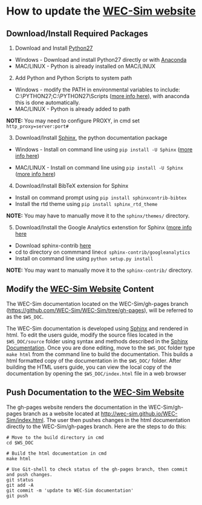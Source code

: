 
# How to update the [WEC-Sim website](http://wec-sim.github.io/WEC-Sim)

## Download/Install Required Packages
1. Download and Install [Python27](https://www.python.org/downloads/)
  * Windows - Download and install Python27 directly or with [Anaconda](https://www.continuum.io/downloads )
  * MAC/LINUX -  Python is already installed on MAC/LINUX 

2. Add Python and Python Scripts to system path
  * Windows - modify the PATH in environmental variables to include: C:\PYTHON27;C:\PYTHON27\Scripts ([more info here](http://stackoverflow.com/questions/3701646/how-to-add-to-the-pythonpath-in-windows-7)), with anaconda this is done automatically. 
  * MAC/LINUX -  Python is already added to path

 **NOTE:** You may need to configure PROXY, in cmd set ``http_proxy=server:port#``

3. Download/Install [Sphinx](http://www.sphinx-doc.org/en/stable/index.html), the python documentation package

  * Windows - Install on command line using ``pip install -U Sphinx`` ([more info here](http://sphinx-doc.org/latest/install.html#windows-install-python-and-sphinx))

  * MAC/LINUX - Install on command line using ``pip install -U Sphinx`` ([more info here](http://www.sphinx-doc.org/en/stable/install.html#mac-os-x-install-sphinx-using-macports))


4. Download/Install BibTeX extension for Sphinx
  * Install on command prompt using ``pip install sphinxcontrib-bibtex``
  * Install the rtd theme using ``pip install sphinx_rtd_theme``
 
 **NOTE:** You may have to manually move it to the ``sphinx/themes/`` directory.

5. Download/Install the Google Analytics extenstion for Sphinx ([more info here](http://www.milos.curuvija.com/miscellaneous/sphinx/sphinx_google_analytics_integration.html#)
  * Download sphinx-contrib [here](https://bitbucket.org/birkenfeld/sphinx-contrib/)
  * cd to directory on commmand line``cd sphinx-contrib/googleanalytics`` 
  * Install on command line using ``python setup.py install`` 

 **NOTE:** You may want to manually move it to the ``sphinx-contrib/`` directory.

## Modify the [WEC-Sim Website](http://wec-sim.github.io/WEC-Sim) Content
The WEC-Sim documentation located on the WEC-Sim/gh-pages branch (https://github.com/WEC-Sim/WEC-Sim/tree/gh-pages), will be referred to as the ``$WS_DOC``.

The WEC-Sim documentation is developed using [Sphinx](http://sphinx-doc.org/) and rendered in html. To edit  the users guide, modify the source files located in the ``$WS_DOC/source`` folder using syntax and methods described in the [Sphinx Documentation](http://sphinx-doc.org/contents.html). Once you are done editing, move to the ``$WS_DOC`` folder type ``make html`` from the command line to build the documentation. This builds a html formatted copy of the documentation in the ``$WS_DOC/`` folder. After building the HTML users guide, you can view the local copy of the documentation by opening the ``$WS_DOC/index.html`` file in a web browser

## Push Documentation to the [WEC-Sim Website](http://wec-sim.github.io/WEC-Sim)
The gh-pages website renders the documentation in the WEC-Sim/gh-pages branch as a website located at http://wec-sim.github.io/WEC-Sim/index.html. The user then pushes changes in the html documentation directly to the WEC-Sim/gh-pages branch. Here are the steps to do this:

  ```Shell
  # Move to the build directory in cmd
  cd $WS_DOC

  # Build the html documentation in cmd
  make html

  # Use Git-shell to check status of the gh-pages branch, then commit and push changes. 
  git status
  git add -A
  git commit -m 'update to WEC-Sim documentation'
  git push
  ```

